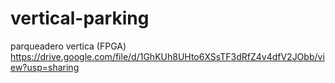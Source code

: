 # vertical-parking
parqueadero vertica (FPGA)
https://drive.google.com/file/d/1GhKUh8UHto6XSsTF3dRfZ4v4dfV2JObb/view?usp=sharing
